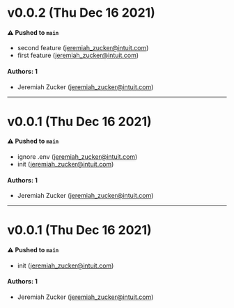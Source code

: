 # v0.0.2 (Thu Dec 16 2021)

#### ⚠️ Pushed to `main`

- second feature (jeremiah_zucker@intuit.com)
- first feature (jeremiah_zucker@intuit.com)

#### Authors: 1

- Jeremiah Zucker (jeremiah_zucker@intuit.com)

---

# v0.0.1 (Thu Dec 16 2021)

#### ⚠️ Pushed to `main`

- ignore .env (jeremiah_zucker@intuit.com)
- init (jeremiah_zucker@intuit.com)

#### Authors: 1

- Jeremiah Zucker (jeremiah_zucker@intuit.com)

---

# v0.0.1 (Thu Dec 16 2021)

#### ⚠️ Pushed to `main`

- init (jeremiah_zucker@intuit.com)

#### Authors: 1

- Jeremiah Zucker (jeremiah_zucker@intuit.com)
